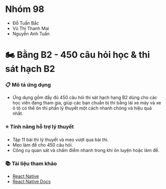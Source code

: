 # Nhóm 98
- Đỗ Tuấn Bắc
- Vũ Thị Thanh Mai
- Nguyễn Anh Tuấn

# :motorcycle: Bằng B2 - 450 câu hỏi học & thi sát hạch B2<br>
### :clipboard: Mô tả ứng dụng
- Ứng dụng gồm đầy đủ 450 câu hỏi thi sát hạch hạng B2 dùng cho các học viên đang tham gia, giúp các bạn chuẩn bị thi bằng lái xe máy và xe ô tô có thể ôn thi phần lý thuyết một cách nhanh chóng và hiệu quả nhất.

### :star: Tính năng hỗ trợ lý thuyết
- Tập 11 bài thi lý thuyết và mẹo vượt qua bài thi.
- Mẹo làm đề cho 450 câu hỏi.
- Công cụ quan sát và chấm điểm nhanh trong khi ôn luyện hoặc làm đề.

### :books: Tài liệu tham khảo
- [React Native](https://www.edx.org/course/cs50s-mobile-app-development-with-react-native)
- [React Native Docs](https://reactnative.dev/docs/getting-started)
